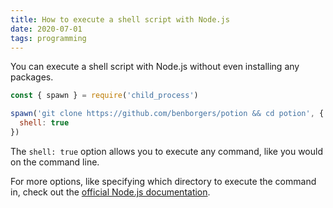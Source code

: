 ```yaml
---
title: How to execute a shell script with Node.js
date: 2020-07-01
tags: programming
---
```

You can execute a shell script with Node.js without even installing any packages. 

```jsx
const { spawn } = require('child_process')

spawn('git clone https://github.com/benborgers/potion && cd potion', {
  shell: true
}) 
```

The `shell: true` option allows you to execute any command, like you would on the command line. 

For more options, like specifying which directory to execute the command in, check out the [official Node.js documentation](https://nodejs.org/api/child_process.html#child_process_child_process_spawn_command_args_options).
